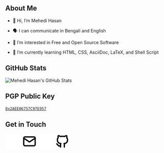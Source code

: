 <!-- cspell:words Mehedi Hasan markdownlint -->

<!-- markdownlint-disable MD041 -->

## About Me

- 👋 Hi, I’m Mehedi Hasan

- 🗣️ I can communicate in Bengali and English

- 👀 I’m interested in Free and Open Source Software

- 🌱 I’m currently learning HTML, CSS, AsciiDoc, LaTeX, and Shell Script

## GitHub Stats

![Mehedi Hasan's GitHub Stats](https://github-readme-stats.vercel.app/api?username=0xMehedi&show_icons=true&bg_color=30,333333,6e5494&title_color=fff&text_color=fff)

## PGP Public Key

[`0x2AEE06757C97E957`](https://github.com/0xMehedi.gpg)

## Get in Touch

[![Mail-Light](./assets/icons/mail-light.svg)](mailto:bonjourmehedi@proton.me#gh-dark-mode-only "Email")
[![Mail-Dark](./assets/icons/mail-dark.svg)](mailto:bonjourmehedi@proton.me#gh-light-mode-only "Email")
[![GitHub-Light](./assets/icons/github-light.svg)](https://github.com/0xMehedi#gh-dark-mode-only "GitHub")
[![GitHub-Dark](./assets/icons/github-dark.svg)](https://github.com/0xMehedi#gh-light-mode-only "GitHub")
